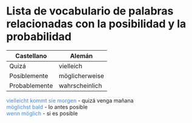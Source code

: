 # Lista de vocabulario de palabras relacionadas con la posibilidad y la probabilidad

| Castellano | Alemán |
| ----- | ----- |
| Quizá | vielleich |
| Posiblemente | möglicherweise |
| Probablemente | wahrscheinlich |

 <span style="color:#4287f5">vielleicht kommt sie morgen</span> - quizá venga mañana <br>
 <span style="color:#4287f5">möglichst bald</span> - lo antes posible <br>
 <span style="color:#4287f5">wenn möglich</span> - si es posible <br>
